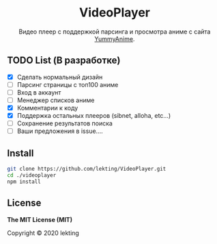 <h1 align="center">VideoPlayer</h1>

<div align="center">

Видео плеер с поддержкой парсинга и просмотра аниме с сайта [YummyAnime](https://yummyanime.club/).

</div>

## TODO List (В разработке)
- [x] Сделать нормальный дизайн
- [ ] Парсинг страницы с топ100 аниме
- [ ] Вход в аккаунт
- [ ] Менеджер списков аниме
- [x] Комментарии к коду
- [x] Поддержка остальных плееров (sibnet, alloha, etc...)
- [ ] Сохранение результатов поиска
- [ ] Ваши предложения в issue....

## Install

```sh
git clone https://github.com/lekting/VideoPlayer.git
cd ./videoplayer
npm install
```

## License

**The MIT License (MIT)**

Copyright © 2020 lekting
